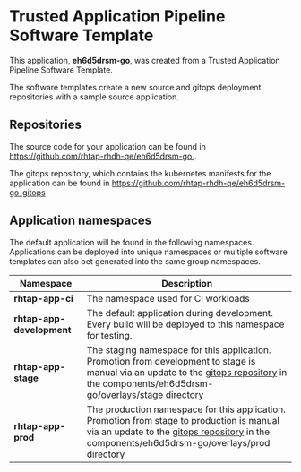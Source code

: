 # Trusted Application Pipeline Software Template

This application, **eh6d5drsm-go**, was created from a Trusted Application Pipeline Software Template.

The software templates create a new source and gitops deployment repositories with a sample source application. 

## Repositories

The source code for your application can be found in [https://github.com/rhtap-rhdh-qe/eh6d5drsm-go ](https://github.com/rhtap-rhdh-qe/eh6d5drsm-go ).
 
The gitops repository, which contains the kubernetes manifests for the application can be found in 
[https://github.com/rhtap-rhdh-qe/eh6d5drsm-go-gitops ](https://github.com/rhtap-rhdh-qe/eh6d5drsm-go-gitops ) 

## Application namespaces 

The default application will be found in the following namespaces. Applications can be deployed into unique namespaces or multiple software templates can also bet generated into the same group namespaces.  

|  Namespace   |  Description   |  
| -------- | -------- |
| **rhtap-app-ci** | The namespace used for CI workloads |
| **rhtap-app-development** | The default application during development. Every build will be deployed to this namespace for testing. |
| **rhtap-app-stage** | The staging namespace for this application. Promotion from development to stage is manual via an update to the [gitops repository](https://github.com/rhtap-rhdh-qe/eh6d5drsm-go-gitops ) in the components/eh6d5drsm-go/overlays/stage directory |
| **rhtap-app-prod** | The production namespace for this application. Promotion from stage to production is manual via an update to the [gitops repository](https://github.com/rhtap-rhdh-qe/eh6d5drsm-go-gitops ) in the components/eh6d5drsm-go/overlays/prod directory |